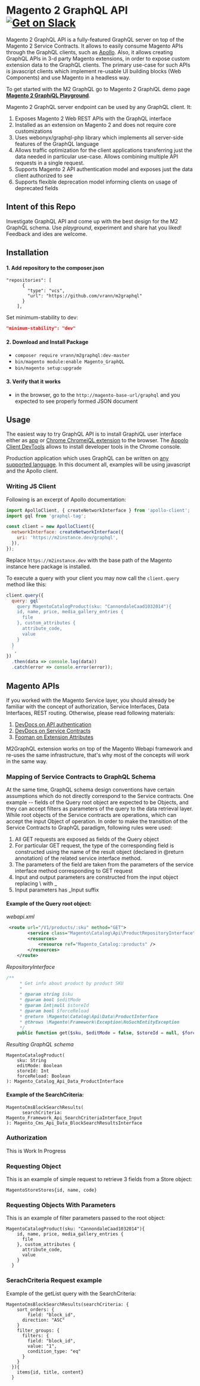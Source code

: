 # Magento 2 GraphQL API [![Get on Slack](https://img.shields.io/badge/slack-join-orange.svg)](https://www.surveymonkey.com/r/27NGBTB)

Magento 2 GraphQL API is a fully-featured GraphQL server on top of the Magento 2 Service Contracts. It allows to easily consume Magento APIs through the GraphQL clients, such as [Apollo](http://dev.apollodata.com/). Also, it allows creating GraphQL APIs in 3-d party Magento extensions, in order to expose custom extension data to the GraphQL clients. The primary use-case for such APIs is javascript clients which implement re-usable UI building blocks (Web Components) and use Magento in a headless way.

To get started with the M2 GraphQL go to Magento 2 Graph<i>i</i>QL demo page [**Magento 2 Graph<i>i</i>QL Playground**](http://m2graphql.com/graphiql/).

Magento 2 GraphQL server endpoint can be used by any GraphQL client. It:

1. Exposes Magento 2 Web REST APIs with the GraphQL interface
2. Installed as an extension on Magento 2 and does not require core customizations
3. Uses webonyx/graphql-php library which implements all server-side features of the GraphQL language
4. Allows traffic optimization for the client applications transferring just the data needed in particular use-case. Allows combining multiple API requests in a single request.
5. Supports Magento 2 API authentication model and exposes just the data client authorized to see
6. Supports flexible deprecation model informing clients on usage of deprecated fields

## Intent of this Repo

Investigate GraphQL API and come up with the best design for the M2 GraphQL schema. Use *playground*, experiment and share hat you liked! Feedback and ides are welcome.

## Installation 

#### 1. Add repository to the composer.json
```
"repositories": [
      {
        "type": "vcs",
        "url": "https://github.com/vrann/m2graphql"
      }
    ],
```

Set minimum-stability to dev:
```json
"minimum-stability": "dev"
```

#### 2. Download and Install Package

- `composer require vrann/m2graphql:dev-master`
- `bin/magento module:enable Magento_GraphQL`
- `bin/magento setup:upgrade`

#### 3. Verify that it works

- in the browser, go to the `http://magento-base-url/graphql` and you expected to see properly formed JSON document

## Usage

The easiest way to try GraphQL API is to install Graph<i>i</i>QL user interface either as [app](https://github.com/skevy/graphiql-app) or [Chrome ChromeiQL extension](https://chrome.google.com/webstore/detail/chromeiql/fkkiamalmpiidkljmicmjfbieiclmeij) to the browser. The [Appolo Client DevTools](https://github.com/apollographql/apollo-client-devtools) allows to install developer tools in the Chrome console.

Production application which uses GraphQL can be written on [any supported language](http://graphql.org/code/). In this document all, examples will be using javascript and the Apollo client.

### Writing JS Client

Following is an excerpt of Apollo documentation:

```js
import ApolloClient, { createNetworkInterface } from 'apollo-client';
import gql from 'graphql-tag';

const client = new ApolloClient({
  networkInterface: createNetworkInterface({
    uri: 'https://m2instance.dev/graphql',
  }),
});
```

Replace `https://m2instance.dev` with the base path of the Magento instance here package is installed.

To execute a query with your client you may now call the `client.query` method like this:

```js
client.query({
  query: gql`
    query MagentoCatalogProduct(sku: "CannondaleCaad1032014"){
    id, name, price, media_gallery_entries {
      file
    }, custom_attributes {
      attribute_code,
      value
    }
  }
  `,
})
  .then(data => console.log(data))
  .catch(error => console.error(error));
```

## Magento APIs

If you worked with the Magento Service layer, you should already be familiar with the concept of authorization, Service Interfaces, Data Interfaces, REST routing. Otherwise, please read following materials:
1. [DevDocs on API authentication](http://devdocs.magento.com/guides/v2.2/get-started/authentication/gs-authentication.html)
2. [DevDocs on Service Contracts](http://devdocs.magento.com/guides/v2.2/extension-dev-guide/service-contracts/design-patterns.html)
3. [Fooman on Extension Attributes](https://store.fooman.co.nz/blog/an-introduction-to-extension-attributes.html)

M2GraphQL extension works on top of the Magento Webapi framework and re-uses the same infrastructure, that's why most of the concepts will work in the same way.

### Mapping of Service Contracts to GraphQL Schema

At the same time, GraphQL schema design conventions have certain assumptions which do not directly correspond to the Service contracts. One example -- fields of the Query root object are expected to be Objects, and they can accept filters as parameters of the query to the data retrieval layer. While root objects of the Service contracts are operations, which can accept the input Object of operation. In order to make the transition of the Service Contracts to GraphQL paradigm, following rules were used:

1. All GET requests are exposed as fields of the Query object
2. For particular GET request, the type of the corresponding field is constructed using the name of the result object (declared in @return annotation) of the related service interface method.
3. The parameters of the field are taken from the parameters of the service interface method corresponding to GET request
4. Input and output parameters are constructed from the input object replacing \\ with _
5. Input parameters has _Input suffix

#### Example of the Query root object:

*webapi.xml*
```xml
 <route url="/V1/products/:sku" method="GET">
        <service class="Magento\Catalog\Api\ProductRepositoryInterface" method="get"/>
        <resources>
            <resource ref="Magento_Catalog::products" />
        </resources>
    </route>
```

*RepositoryInterface*
```php
/**
     * Get info about product by product SKU
     *
     * @param string $sku
     * @param bool $editMode
     * @param int|null $storeId
     * @param bool $forceReload
     * @return \Magento\Catalog\Api\Data\ProductInterface
     * @throws \Magento\Framework\Exception\NoSuchEntityException
     */
    public function get($sku, $editMode = false, $storeId = null, $forceReload = false);
```

*Resulting GraphQL schema*
```
MagentoCatalogProduct(
    sku: String
    editMode: Boolean
    storeId: Int
    forceReload: Boolean
): Magento_Catalog_Api_Data_ProductInterface
```

#### Example of the SearchCriteria:
```
MagentoCmsBlockSearchResults(
      searchCriteria: Magento_Framework_Api_SearchCriteriaInterface_Input
): Magento_Cms_Api_Data_BlockSearchResultsInterface
```

### Authorization

This is Work In Progress

### Requesting Object

This is an example of simple request to retrieve 3 fields from a Store object:

```
MagentoStoreStores{id, name, code}
```

### Requesting Objects With Parameters

This is an example of filter parameters passed to the root object:

```
MagentoCatalogProduct(sku: "CannondaleCaad1032014"){
    id, name, price, media_gallery_entries {
      file
    }, custom_attributes {
      attribute_code,
      value
    }
  }
```

### SerachCriteria Request example

Example of the getList query with the SearchCriteria:
```
MagentoCmsBlockSearchResults(searchCriteria: {
    sort_orders: {
    	field: "block_id",
      direction: "ASC"
    }
    filter_groups: {
      filters: {
        field: "block_id",
        value: "1",
        condition_type: "eq"
      }
    }
  }){
    items{id, title, content}
  }
```
